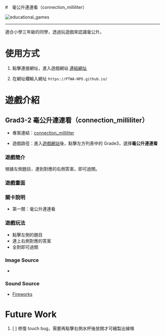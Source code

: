 #　毫公升連連看（connection_milliliter）

![educational_games](https://img.shields.io/github/v/tag/PTWA-NPO/PTWA-NPO.github.io)

---
適合小學三年級的同學，透過玩遊戲來認識毫公升。

# 使用方式

[//]: # (TODO demo gif)

1. 點擊連接網址，進入遊戲網站
    [連結網址](https://PTWA-NPO.github.io/)

2. 在網址欄輸入網址
    `https://PTWA-NPO.github.io/`

[//]: # (TODO demo gif)


# 遊戲介紹

## Grad3-2 毫公升連連看（connection_milliliter）

- 專案連結：[connection_milliliter](https://github.com/PTWA-NPO/PTWA-NPO.github.io/tree/main/connection_milliliter)

- 遊戲路徑：進入[遊戲網站](https://PTWA-NPO.github.io/)後，點擊左方列表中的 Grade3，選擇**毫公升連連看**

### 遊戲簡介

根據左側題目，連到對應的右側答案，即可過關。

### 遊戲畫面
[//]: # (TODO game play view gif)

### 關卡說明
- 第一關：毫公升連連看
  
### 遊戲玩法
- 點擊左側的題目
- 連上右側對應的答案
- 全對即可過關
 
### Image Source
- []()

### Sound Source
- [Fireworks](https://opengameart.org/content/fireworks-with-applause-happy-people)

# Future Work

1. [ ] 修復 touch bug，需要再點擊右側水杯後放開才可繪製出線條
